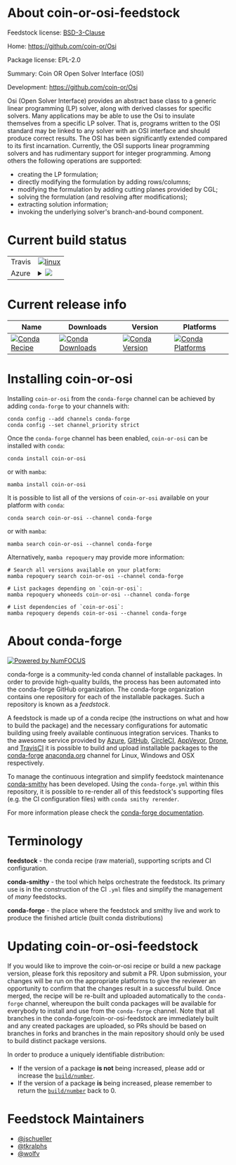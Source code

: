 About coin-or-osi-feedstock
===========================

Feedstock license: [BSD-3-Clause](https://github.com/conda-forge/coin-or-osi-feedstock/blob/main/LICENSE.txt)

Home: https://github.com/coin-or/Osi

Package license: EPL-2.0

Summary: Coin OR Open Solver Interface (OSI)

Development: https://github.com/coin-or/Osi

Osi (Open Solver Interface) provides an abstract base class to a generic
linear programming (LP) solver, along with derived classes for specific
solvers. Many applications may be able to use the Osi to insulate themselves
from a specific LP solver. That is, programs written to the OSI standard may
be linked to any solver with an OSI interface and should produce correct
results. The OSI has been significantly extended compared to its first
incarnation. Currently, the OSI supports linear programming solvers and has
rudimentary support for integer programming. Among others the following
operations are supported:

  - creating the LP formulation;
  - directly modifying the formulation by adding rows/columns;
  - modifying the formulation by adding cutting planes provided by CGL;
  - solving the formulation (and resolving after modifications);
  - extracting solution information;
  - invoking the underlying solver's branch-and-bound component.


Current build status
====================


<table><tr>
    <td>Travis</td>
    <td>
      <a href="https://app.travis-ci.com/conda-forge/coin-or-osi-feedstock">
        <img alt="linux" src="https://img.shields.io/travis/com/conda-forge/coin-or-osi-feedstock/main.svg?label=Linux">
      </a>
    </td>
  </tr>
    
  <tr>
    <td>Azure</td>
    <td>
      <details>
        <summary>
          <a href="https://dev.azure.com/conda-forge/feedstock-builds/_build/latest?definitionId=10717&branchName=main">
            <img src="https://dev.azure.com/conda-forge/feedstock-builds/_apis/build/status/coin-or-osi-feedstock?branchName=main">
          </a>
        </summary>
        <table>
          <thead><tr><th>Variant</th><th>Status</th></tr></thead>
          <tbody><tr>
              <td>linux_64</td>
              <td>
                <a href="https://dev.azure.com/conda-forge/feedstock-builds/_build/latest?definitionId=10717&branchName=main">
                  <img src="https://dev.azure.com/conda-forge/feedstock-builds/_apis/build/status/coin-or-osi-feedstock?branchName=main&jobName=linux&configuration=linux%20linux_64_" alt="variant">
                </a>
              </td>
            </tr><tr>
              <td>linux_aarch64</td>
              <td>
                <a href="https://dev.azure.com/conda-forge/feedstock-builds/_build/latest?definitionId=10717&branchName=main">
                  <img src="https://dev.azure.com/conda-forge/feedstock-builds/_apis/build/status/coin-or-osi-feedstock?branchName=main&jobName=linux&configuration=linux%20linux_aarch64_" alt="variant">
                </a>
              </td>
            </tr><tr>
              <td>linux_ppc64le</td>
              <td>
                <a href="https://dev.azure.com/conda-forge/feedstock-builds/_build/latest?definitionId=10717&branchName=main">
                  <img src="https://dev.azure.com/conda-forge/feedstock-builds/_apis/build/status/coin-or-osi-feedstock?branchName=main&jobName=linux&configuration=linux%20linux_ppc64le_" alt="variant">
                </a>
              </td>
            </tr><tr>
              <td>osx_64</td>
              <td>
                <a href="https://dev.azure.com/conda-forge/feedstock-builds/_build/latest?definitionId=10717&branchName=main">
                  <img src="https://dev.azure.com/conda-forge/feedstock-builds/_apis/build/status/coin-or-osi-feedstock?branchName=main&jobName=osx&configuration=osx%20osx_64_" alt="variant">
                </a>
              </td>
            </tr><tr>
              <td>osx_arm64</td>
              <td>
                <a href="https://dev.azure.com/conda-forge/feedstock-builds/_build/latest?definitionId=10717&branchName=main">
                  <img src="https://dev.azure.com/conda-forge/feedstock-builds/_apis/build/status/coin-or-osi-feedstock?branchName=main&jobName=osx&configuration=osx%20osx_arm64_" alt="variant">
                </a>
              </td>
            </tr>
          </tbody>
        </table>
      </details>
    </td>
  </tr>
</table>

Current release info
====================

| Name | Downloads | Version | Platforms |
| --- | --- | --- | --- |
| [![Conda Recipe](https://img.shields.io/badge/recipe-coin--or--osi-green.svg)](https://anaconda.org/conda-forge/coin-or-osi) | [![Conda Downloads](https://img.shields.io/conda/dn/conda-forge/coin-or-osi.svg)](https://anaconda.org/conda-forge/coin-or-osi) | [![Conda Version](https://img.shields.io/conda/vn/conda-forge/coin-or-osi.svg)](https://anaconda.org/conda-forge/coin-or-osi) | [![Conda Platforms](https://img.shields.io/conda/pn/conda-forge/coin-or-osi.svg)](https://anaconda.org/conda-forge/coin-or-osi) |

Installing coin-or-osi
======================

Installing `coin-or-osi` from the `conda-forge` channel can be achieved by adding `conda-forge` to your channels with:

```
conda config --add channels conda-forge
conda config --set channel_priority strict
```

Once the `conda-forge` channel has been enabled, `coin-or-osi` can be installed with `conda`:

```
conda install coin-or-osi
```

or with `mamba`:

```
mamba install coin-or-osi
```

It is possible to list all of the versions of `coin-or-osi` available on your platform with `conda`:

```
conda search coin-or-osi --channel conda-forge
```

or with `mamba`:

```
mamba search coin-or-osi --channel conda-forge
```

Alternatively, `mamba repoquery` may provide more information:

```
# Search all versions available on your platform:
mamba repoquery search coin-or-osi --channel conda-forge

# List packages depending on `coin-or-osi`:
mamba repoquery whoneeds coin-or-osi --channel conda-forge

# List dependencies of `coin-or-osi`:
mamba repoquery depends coin-or-osi --channel conda-forge
```


About conda-forge
=================

[![Powered by
NumFOCUS](https://img.shields.io/badge/powered%20by-NumFOCUS-orange.svg?style=flat&colorA=E1523D&colorB=007D8A)](https://numfocus.org)

conda-forge is a community-led conda channel of installable packages.
In order to provide high-quality builds, the process has been automated into the
conda-forge GitHub organization. The conda-forge organization contains one repository
for each of the installable packages. Such a repository is known as a *feedstock*.

A feedstock is made up of a conda recipe (the instructions on what and how to build
the package) and the necessary configurations for automatic building using freely
available continuous integration services. Thanks to the awesome service provided by
[Azure](https://azure.microsoft.com/en-us/services/devops/), [GitHub](https://github.com/),
[CircleCI](https://circleci.com/), [AppVeyor](https://www.appveyor.com/),
[Drone](https://cloud.drone.io/welcome), and [TravisCI](https://travis-ci.com/)
it is possible to build and upload installable packages to the
[conda-forge](https://anaconda.org/conda-forge) [anaconda.org](https://anaconda.org/)
channel for Linux, Windows and OSX respectively.

To manage the continuous integration and simplify feedstock maintenance
[conda-smithy](https://github.com/conda-forge/conda-smithy) has been developed.
Using the ``conda-forge.yml`` within this repository, it is possible to re-render all of
this feedstock's supporting files (e.g. the CI configuration files) with ``conda smithy rerender``.

For more information please check the [conda-forge documentation](https://conda-forge.org/docs/).

Terminology
===========

**feedstock** - the conda recipe (raw material), supporting scripts and CI configuration.

**conda-smithy** - the tool which helps orchestrate the feedstock.
                   Its primary use is in the construction of the CI ``.yml`` files
                   and simplify the management of *many* feedstocks.

**conda-forge** - the place where the feedstock and smithy live and work to
                  produce the finished article (built conda distributions)


Updating coin-or-osi-feedstock
==============================

If you would like to improve the coin-or-osi recipe or build a new
package version, please fork this repository and submit a PR. Upon submission,
your changes will be run on the appropriate platforms to give the reviewer an
opportunity to confirm that the changes result in a successful build. Once
merged, the recipe will be re-built and uploaded automatically to the
`conda-forge` channel, whereupon the built conda packages will be available for
everybody to install and use from the `conda-forge` channel.
Note that all branches in the conda-forge/coin-or-osi-feedstock are
immediately built and any created packages are uploaded, so PRs should be based
on branches in forks and branches in the main repository should only be used to
build distinct package versions.

In order to produce a uniquely identifiable distribution:
 * If the version of a package **is not** being increased, please add or increase
   the [``build/number``](https://docs.conda.io/projects/conda-build/en/latest/resources/define-metadata.html#build-number-and-string).
 * If the version of a package **is** being increased, please remember to return
   the [``build/number``](https://docs.conda.io/projects/conda-build/en/latest/resources/define-metadata.html#build-number-and-string)
   back to 0.

Feedstock Maintainers
=====================

* [@jschueller](https://github.com/jschueller/)
* [@tkralphs](https://github.com/tkralphs/)
* [@wolfv](https://github.com/wolfv/)

